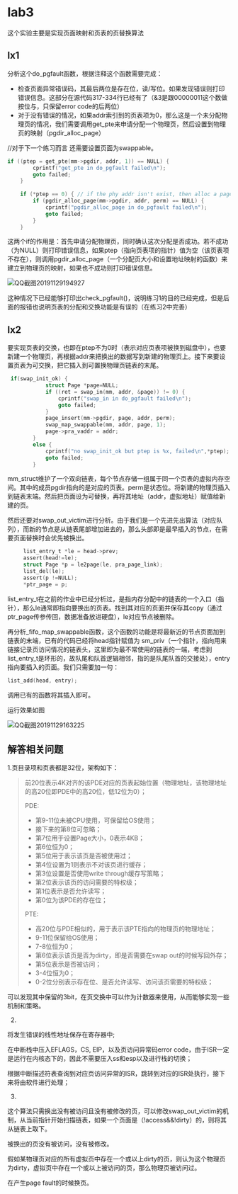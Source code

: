 # lab3

这个实验主要是实现页面映射和页表的页替换算法

## lx1

分析这个do_pgfault函数，根据注释这个函数需要完成：

* 检查页面异常错误码，其最后两位是存在位，读/写位。如果发现错误则打印错误信息。这部分在源代码317-334行已经有了（&3是跟00000011这个数做按位与，只保留error code的后两位）
* 对于没有错误的情况，如果addr索引到的页表项为0，那么这是一个未分配物理页的情况，我们需要调用get_pte来申请分配一个物理页，然后设置到物理页的映射（pgdir_alloc_page）



//对于下一个练习而言 还需要设置页面为swappable。

```c
if ((ptep = get_pte(mm->pgdir, addr, 1)) == NULL) {
        cprintf("get_pte in do_pgfault failed\n");
        goto failed;
    }
    
    if (*ptep == 0) { // if the phy addr isn't exist, then alloc a page & map the phy addr with logical addr
        if (pgdir_alloc_page(mm->pgdir, addr, perm) == NULL) {
            cprintf("pgdir_alloc_page in do_pgfault failed\n");
            goto failed;
        }
    }
```

这两个if的作用是：首先申请分配物理页，同时确认这次分配是否成功。若不成功（为NULL）则打印错误信息，如果ptep（指向页表项的指针）值为空（该页表项不存在），则调用pgdir_alloc_page（一个分配页大小和设置地址映射的函数）来建立到物理页的映射，如果也不成功则打印错误信息。

![QQ截图20191129194927](D:\课件2019\操作系统\pic\QQ截图20191129194927.png)

这种情况下已经能够打印出check_pgfault()，说明练习1的目的已经完成，但是后面的报错也说明页表的分配和交换功能是有误的（在练习2中完善）



## lx2

要实现页表的交换，也即在ptep不为0时（表示对应页表项被换到磁盘中），也要新建一个物理页，再根据addr来把换出的数据写到新建的物理页上。接下来要设置页表为可交换，把它插入到可置换物理页链表的末尾。

```c
 if(swap_init_ok) {
            struct Page *page=NULL;
            if ((ret = swap_in(mm, addr, &page)) != 0) {
                cprintf("swap_in in do_pgfault failed\n");
                goto failed;
            }    
            page_insert(mm->pgdir, page, addr, perm);
            swap_map_swappable(mm, addr, page, 1);
            page->pra_vaddr = addr;
        }
        else {
            cprintf("no swap_init_ok but ptep is %x, failed\n",*ptep);
            goto failed;
        }
```

mm_struct维护了一个双向链表，每个节点存储一组属于同一个页表的虚拟内存空间。其中的成员pgdir指向的是对应的页表。perm是状态位。将新建的物理页插入到链表末端。然后把页面设为可替换，再将其地址（addr，虚拟地址）赋值给新建的页。

然后还要对swap_out_victim进行分析。由于我们是一个先进先出算法（对应队列），而新的节点是从链表尾部增加进去的，那么头部即是最早插入的节点，在需要页面替换时会优先被换出。



```c
	 list_entry_t *le = head->prev;
     assert(head!=le);
     struct Page *p = le2page(le, pra_page_link);
     list_del(le);
     assert(p !=NULL);
     *ptr_page = p;
```

list_entry_t在之前的作业中已经分析过，是指内存分配中的链表的一个入口（指针），那么le通常即指向要换出的页表。找到其对应的页面并保存其copy（通过ptr_page传参传回，数据准备放进硬盘），le对应节点被删除。

再分析_fifo_map_swappable函数，这个函数的功能是将最新近的节点页面加到链表的末端，已有的代码已经将head指针赋值为 sm_priv（一个指针，指向用来链接记录页访问情况的链表头，这里即为最不常使用的链表的一端，考虑到list_entry_t是环形的，故队尾和队首逻辑相邻，指的是队尾队首的交接处），entry指向要插入的页面。我们只需要加一句：

```c
list_add(head, entry);
```

调用已有的函数将其插入即可。

运行效果如图

![QQ截图20191129163225](D:\课件2019\操作系统\pic\QQ截图20191129163225.png)

## 解答相关问题

1.页目录项和页表都是32位，架构如下：

>
>
>前20位表示4K对齐的该PDE对应的页表起始位置（物理地址，该物理地址的高20位即PDE中的高20位，低12位为0）；
>
>PDE:
>
>- 第9-11位未被CPU使用，可保留给OS使用；
>- 接下来的第8位可忽略；
>- 第7位用于设置Page大小，0表示4KB；
>- 第6位恒为0；
>- 第5位用于表示该页是否被使用过；
>- 第4位设置为1则表示不对该页进行缓存；
>- 第3位设置是否使用write through缓存写策略；
>- 第2位表示该页的访问需要的特权级；
>- 第1位表示是否允许读写；
>- 第0位为该PDE的存在位；
>
>PTE:
>
>* 高20位与PDE相似的，用于表示该PTE指向的物理页的物理地址；
>* 9-11位保留给OS使用；
>* 7-8位恒为0；
>* 第6位表示该页是否为dirty，即是否需要在swap out的时候写回外存；
>* 第5位表示是否被访问；
>* 3-4位恒为0；
>* 0-2位分别表示存在位、是否允许读写、访问该页需要的特权级；

可以发现其中保留的3bit，在页交换中可以作为计数器来使用，从而能够实现一些机制和策略。



2.

将发生错误的线性地址保存在寄存器中;

在中断栈中压入EFLAGS，CS, EIP，以及页访问异常码error code，由于ISR一定是运行在内核态下的，因此不需要压入ss和esp以及进行栈的切换；

根据中断描述符表查询到对应页访问异常的ISR，跳转到对应的ISR处执行，接下来将由软件进行处理；



3.

这个算法只需换出没有被访问且没有被修改的页，可以修改swap_out_victim的机制，从当前指针开始扫描链表，如果一个页面是（!access&&!dirty）的，则将其从链表上取下。

被换出的页没有被访问，没有被修改。

假如某物理页对应的所有虚拟页中存在一个或以上dirty的页，则认为这个物理页为dirty，虚拟页中存在一个或以上被访问的页，那么物理页被访问过。

在产生page fault的时候换页。